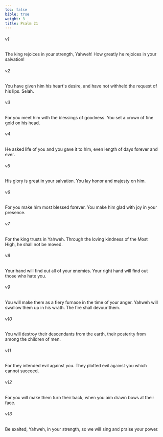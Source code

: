 ```yaml
---
toc: false
bible: true
weight: 3
title: Psalm 21
---
```




###### v1 
The king rejoices in your strength, Yahweh! How greatly he rejoices in your salvation! 

###### v2 
You have given him his heart's desire, and have not withheld the request of his lips. Selah. 

###### v3 
For you meet him with the blessings of goodness. You set a crown of fine gold on his head. 

###### v4 
He asked life of you and you gave it to him, even length of days forever and ever. 

###### v5 
His glory is great in your salvation. You lay honor and majesty on him. 

###### v6 
For you make him most blessed forever. You make him glad with joy in your presence. 

###### v7 
For the king trusts in Yahweh. Through the loving kindness of the Most High, he shall not be moved. 

###### v8 
Your hand will find out all of your enemies. Your right hand will find out those who hate you. 

###### v9 
You will make them as a fiery furnace in the time of your anger. Yahweh will swallow them up in his wrath. The fire shall devour them. 

###### v10 
You will destroy their descendants from the earth, their posterity from among the children of men. 

###### v11 
For they intended evil against you. They plotted evil against you which cannot succeed. 

###### v12 
For you will make them turn their back, when you aim drawn bows at their face. 

###### v13 
Be exalted, Yahweh, in your strength, so we will sing and praise your power.
